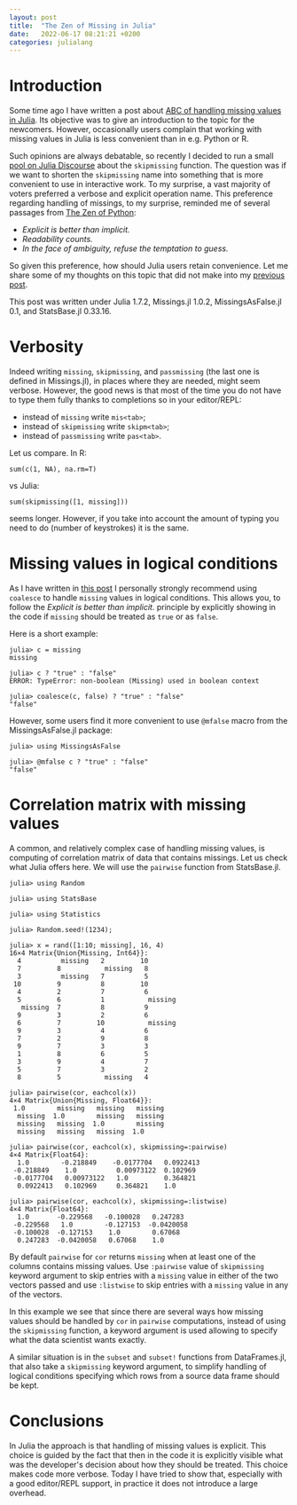 ```yaml
---
layout: post
title:  "The Zen of Missing in Julia"
date:   2022-06-17 08:21:21 +0200
categories: julialang
---
```


# Introduction

Some time ago I have written a post about
[ABC of handling missing values in Julia][m1]. Its objective was to give
an introduction to the topic for the newcomers. However, occasionally
users complain that working with missing values in Julia is less convenient
than in e.g. Python or R.

Such opinions are always debatable, so recently I decided to run a small
[pool on Julia Discourse][q1] about the `skipmissing` function.
The question was if we want to shorten the `skipmissing` name into something
that is more convenient to use in interactive work.
To my surprise, a vast majority of voters preferred a verbose and explicit
operation name. This preference regarding handling of missings, to my surprise,
reminded me of several passages from [The Zen of Python][p1]:

* *Explicit is better than implicit.*
* *Readability counts.*
* *In the face of ambiguity, refuse the temptation to guess.*

So given this preference, how should Julia users retain convenience. Let me
share some of my thoughts on this topic that did not make into my
[previous post][m1].

This post was written under Julia 1.7.2, Missings.jl 1.0.2,
MissingsAsFalse.jl 0.1, and StatsBase.jl 0.33.16.

# Verbosity

Indeed writing `missing`, `skipmissing`, and `passmissing` (the last one is
defined in Missings.jl), in places where they are needed, might seem verbose.
However, the good news is that most of the time you do not have to type them
fully thanks to completions so in your editor/REPL:

* instead of `missing` write `mis<tab>`;
* instead of `skipmissing` write `skipm<tab>`;
* instead of `passmissing` write `pas<tab>`.

Let us compare. In R:
```
sum(c(1, NA), na.rm=T)
```
vs Julia:
```
sum(skipmissing([1, missing]))
```
seems longer. However, if you take into account the amount of typing you need to
do (number of keystrokes) it is the same.

# Missing values in logical conditions

As I have written in [this post][m1] I personally strongly recommend using
`coalesce` to handle `missing` values in logical conditions. This allows you,
to follow the *Explicit is better than implicit.* principle by explicitly
showing in the code if `missing` should be treated as `true` or as `false`.

Here is a short example:

```
julia> c = missing
missing

julia> c ? "true" : "false"
ERROR: TypeError: non-boolean (Missing) used in boolean context

julia> coalesce(c, false) ? "true" : "false"
"false"
```

However, some users find it more convenient to use `@mfalse` macro from
the MissingsAsFalse.jl package:

```
julia> using MissingsAsFalse

julia> @mfalse c ? "true" : "false"
"false"
```

# Correlation matrix with missing values

A common, and relatively complex case of handling missing values, is computing
of correlation matrix of data that contains missings. Let us check what Julia
offers here. We will use the `pairwise` function from StatsBase.jl.

```
julia> using Random

julia> using StatsBase

julia> using Statistics

julia> Random.seed!(1234);

julia> x = rand([1:10; missing], 16, 4)
16×4 Matrix{Union{Missing, Int64}}:
  4          missing   2         10
  7         8           missing   8
  3          missing   7          5
 10         9          8         10
  4         2          7          6
  5         6          1           missing
   missing  7          8          9
  9         3          2          6
  6         7         10           missing
  9         3          4          6
  7         2          9          8
  9         7          3          3
  1         8          6          5
  3         9          4          7
  5         7          3          2
  8         5           missing   4

julia> pairwise(cor, eachcol(x))
4×4 Matrix{Union{Missing, Float64}}:
 1.0        missing   missing   missing
  missing  1.0        missing   missing
  missing   missing  1.0        missing
  missing   missing   missing  1.0

julia> pairwise(cor, eachcol(x), skipmissing=:pairwise)
4×4 Matrix{Float64}:
  1.0        -0.218849    -0.0177704   0.0922413
 -0.218849    1.0          0.00973122  0.102969
 -0.0177704   0.00973122   1.0         0.364821
  0.0922413   0.102969     0.364821    1.0

julia> pairwise(cor, eachcol(x), skipmissing=:listwise)
4×4 Matrix{Float64}:
  1.0       -0.229568   -0.100028   0.247283
 -0.229568   1.0        -0.127153  -0.0420058
 -0.100028  -0.127153    1.0        0.67068
  0.247283  -0.0420058   0.67068    1.0
```

By default `pairwise` for `cor` returns `missing` when at least one of the
columns contains missing values. Use `:pairwise` value of `skipmissing` keyword
argument to skip entries with a `missing` value in either of the two vectors
passed and use `:listwise` to skip entries with a `missing` value in any of the
vectors.

In this example we see that since there are several ways how missing values
should be handled by `cor` in `pairwise` computations, instead of using the
`skipmissing` function, a keyword argument is used allowing to specify what
the data scientist wants exactly.

A similar situation is in the `subset` and `subset!` functions from
DataFrames.jl, that also take a `skipmissing` keyword argument, to simplify
handling of logical conditions specifying which rows from a source data frame
should be kept.

# Conclusions

In Julia the approach is that handling of missing values is explicit. This
choice is guided by the fact that then in the code it is explicitly visible what
was the developer's decision about how they should be treated. This choice makes
code more verbose. Today I have tried to show that, especially with a good
editor/REPL support, in practice it does not introduce a large overhead.

[m1]: https://bkamins.github.io/julialang/2021/09/03/missing.html
[q1]: https://discourse.julialang.org/t/should-we-add-sm-as-a-short-form-of-skipmissing/82610
[p1]: https://peps.python.org/pep-0020/
